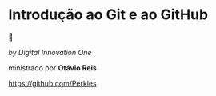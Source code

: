 # Introdução ao Git e ao GitHub

:cake:

*by Digital Innovation One*

ministrado por **Otávio Reis**

https://github.com/Perkles